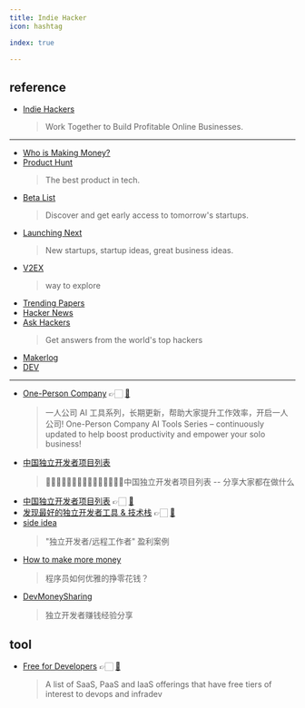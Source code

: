 ```yaml
---
title: Indie Hacker
icon: hashtag

index: true

---
```


## reference

- [Indie Hackers](https://www.indiehackers.com)
    > Work Together to Build Profitable Online Businesses.

------
    
- [Who is Making Money?](https://whoismaking.money)    
- [Product Hunt](https://www.producthunt.com)
    > The best product in tech.
- [Beta List](https://betalist.com)
    > Discover and get early access to tomorrow's startups.
- [Launching Next](https://www.launchingnext.com)
    > New startups, startup ideas, great business ideas.
- [V2EX](https://www.v2ex.com)
    > way to explore
- [Trending Papers](https://trendingpapers.com)
- [Hacker News](https://news.ycombinator.com)
- [](💯)[Ask Hackers](https://askhackers.com)
    > Get answers from the world's top hackers
- [Makerlog](https://getmakerlog.com)
- [DEV](https://dev.to)

------

- [One-Person Company](https://oneperson.dev/) 👉🏻 [🐙](https://github.com/cyfyifanchen/one-person-company)
    > 一人公司 AI 工具系列，长期更新，帮助大家提升工作效率，开启一人公司! One-Person Company AI Tools Series – continuously updated to help boost productivity and empower your solo business!
- [中国独立开发者项目列表](https://github.com/1c7/chinese-independent-developer)
    > 👩🏿‍💻👨🏾‍💻👩🏼‍💻👨🏽‍💻👩🏻‍💻中国独立开发者项目列表 -- 分享大家都在做什么
- [中国独立开发者项目列表](https://developer.hubing.online) 👉🏻 [🐙](https://github.com/kisslove/chinese-independent-developer-site)
- [发现最好的独立开发者工具 & 技术栈](https://chuhai.tools/) 👉🏻 [🐙](https://github.com/weijunext/indie-hacker-tools) 
- [side idea](https://sideidea.com/)
    > "独立开发者/远程工作者" 盈利案例
- [How to make more money](https://github.com/easychen/howto-make-more-money)
    > 程序员如何优雅的挣零花钱？
- [DevMoneySharing](https://github.com/loonggg/DevMoneySharing)
    > 独立开发者赚钱经验分享
    
## tool

- [Free for Developers](https://free-for.dev/#/) 👉🏻 [🐙](https://github.com/ripienaar/free-for-dev)
    > A list of SaaS, PaaS and IaaS offerings that have free tiers of interest to devops and infradev